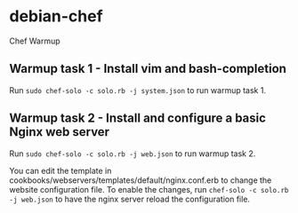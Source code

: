 # debian-chef
Chef Warmup

## Warmup task 1 - Install vim and bash-completion
Run `sudo chef-solo -c solo.rb -j system.json` to run warmup task 1.

## Warmup task 2 - Install and configure a basic Nginx web server
Run `sudo chef-solo -c solo.rb -j web.json` to run warmup task 2.

You can edit the template in cookbooks/webservers/templates/default/nginx.conf.erb to change
the website configuration file. To enable the changes, run `chef-solo -c solo.rb -j web.json` to
have the nginx server reload the configuration file.
